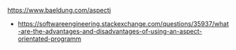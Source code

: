 https://www.baeldung.com/aspectj

- https://softwareengineering.stackexchange.com/questions/35937/what-are-the-advantages-and-disadvantages-of-using-an-aspect-orientated-programm
